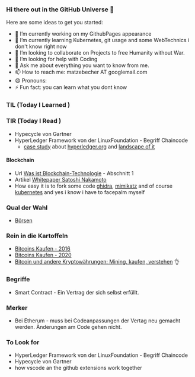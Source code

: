 ### Hi there out in the GitHub Universe 👋

<!--
**matmech/matmech** is a ✨ _special_ ✨ repository because its `README.md` (this file) appears on your GitHub profile.
-->

Here are some ideas to get you started:

- 🔭 I’m currently working on my GithubPages appearance
- 🌱 I’m currently learning Kubernetes, git usage and some WebTechnics i don't know right now
- 👯 I’m looking to collaborate on Projects to free Humanity without War.
- 🤔 I’m looking for help with Coding
- 💬 Ask me about everything you want to know from me.
- 📫 How to reach me: matzebecher AT googlemail.com
- 😄 Pronouns: 
- ⚡ Fun fact: you can learn what you dont know



### TIL (Today I Learned )

### TIR (Today I Read )
- Hypecycle von Gartner
- HyperLedger Framework von der LinuxFoundation - Begriff Chaincode
  -  [case study](https://linuxfoundation.org/press-release/hyperledger-announces-2021-brand-study/) about [hyperledger.org](https://www.hyperledger.org/) and [landscape of it](https://landscape.hyperledger.org/card-mode?project=hosted)

#### Blockchain
* Url [Was ist Blockchain-Technologie](https://blockgeeks.com/guides/de/was-ist-blockchain-technologie/) - Abschnitt 1
* Artikel [Whitepaper Satoshi Nakamoto](https://www.bitcoin.de/de/bitcoin-whitepaper-deutsch-html)
* How easy it is to fork some code [ghidra](https://github.com/NationalSecurityAgency/ghidra), [mimikatz](https://github.com/gentilkiwi/mimikatz) and of course [kubernetes](https://github.com/kubernetes/kubernetes) and yes i know i have to facepalm myself

### Qual der Wahl
* [Börsen](https://www.cryptolist.de/boersen)

### Rein in die Kartoffeln
* [Bitcoins Kaufen - 2016](https://www.heise.de/ct/artikel/Bitcoins-kaufen-Schritt-fuer-Schritt-3129777.html)
* [Bitcoins Kaufen - 2020](https://www.heise.de/tipps-tricks/Bitcoins-kaufen-so-geht-s-3970555.html)
* [Bitcoin und andere Kryptowährungen: Mining, kaufen, verstehen](https://www.heise.de/ct/artikel/Bitcoin-und-andere-Kryptowaehrungen-Mining-kaufen-verstehen-3975432.html) 👌

### Begriffe
- Smart Contract - Ein Vertrag der sich selbst erfüllt.

### Merker
- Bei Etherum - muss bei Codeanpassungen der Vertag neu gemacht werden. Änderungen am Code gehen nicht.

### To Look for
- HyperLedger Framework von der LinuxFoundation - Begriff Chaincode
- Hypecycle von Gartner
- how vscode an the github extensions work together


